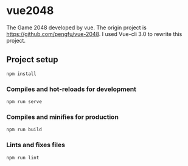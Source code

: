 # vue2048
The Game 2048 developed by vue.
The origin project is https://github.com/pengfu/vue-2048.
I used Vue-cli 3.0 to rewrite this project.


## Project setup
```
npm install
```

### Compiles and hot-reloads for development
```
npm run serve
```

### Compiles and minifies for production
```
npm run build
```

### Lints and fixes files
```
npm run lint
```
